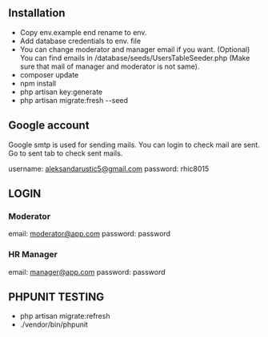 
## Installation

- Copy env.example end rename to env.
- Add database credentials to env. file
- You can change moderator and manager email if you want. (Optional)
  You can find emails in /database/seeds/UsersTableSeeder.php  (Make sure that mail of manager and moderator is not same). 
- composer update
- npm install
- php artisan key:generate
- php artisan migrate:fresh --seed

## Google account

Google smtp is used for sending mails. You can login to check mail are sent. 
Go to sent tab to check sent mails.

username: aleksandarustic5@gmail.com
password: rhic8015

## LOGIN 

### Moderator

email: moderator@app.com
password: password

### HR Manager

email: manager@app.com
password: password

## PHPUNIT TESTING

- php artisan migrate:refresh
- ./vendor/bin/phpunit